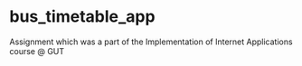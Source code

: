 # bus_timetable_app
Assignment which was a part of the Implementation of Internet Applications course @ GUT
